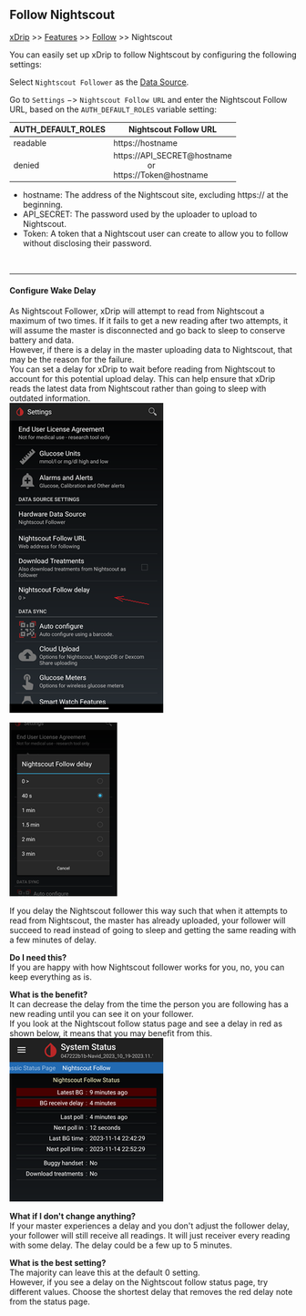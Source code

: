 ## Follow Nightscout
[xDrip](../../README.md) >> [Features](../Features_page.md) >> [Follow](../Follow_page.md) >> Nightscout  
  
You can easily set up xDrip to follow Nightscout by configuring the following settings:  
  
Select `Nightscout Follower` as the [Data Source](../HardwareDataSource.md).  
  
Go to `Settings` &#8722;> `Nightscout Follow URL` and enter the Nightscout Follow URL, based on the `AUTH_DEFAULT_ROLES` variable setting:  
  
| AUTH_DEFAULT_ROLES | Nightscout Follow URL |  
| ------------------ | --------------------- |  
| readable | https://<span>hostname</span> |  
| denied | https://<span>API_SECRET@</span>hostname <br/> &ensp;&ensp;&ensp;&ensp;&ensp;&ensp;&ensp;&ensp; or <br/> https://<span>Token@</span>hostname |  
  
* hostname: The address of the Nightscout site, excluding https:// at the beginning.  
* API_SECRET: The password used by the uploader to upload to Nightscout.  
* Token: A token that a Nightscout user can create to allow you to follow without disclosing their password.  
<br/>  
  
---  

#### **Configure Wake Delay**  
As Nightscout Follower, xDrip will attempt to read from Nightscout a maximum of two times. If it fails to get a new reading after two attempts, it will assume the master is disconnected and go back to sleep to conserve battery and data.  
However, if there is a delay in the master uploading data to Nightscout, that may be the reason for the failure.  
You can set a delay for xDrip to wait before reading from Nightscout to account for this potential upload delay. This can help ensure that xDrip reads the latest data from Nightscout rather than going to sleep with outdated information.  
![](./images/NS_Follow_Delay.png)  

![](./images/NS_Follow_Delay2.png)    

If you delay the Nightscout follower this way such that when it attempts to read from Nightscout, the master has already uploaded, your follower will succeed to read instead of going to sleep and getting the same reading with a few minutes of delay.  

**Do I need this?**   
If you are happy with how Nightscout follower works for you, no, you can keep everything as is.  

**What is the benefit?**  
It can decrease the delay from the time the person you are following has a new reading until you can see it on your follower.  
If you look at the Nightscout follow status page and see a delay in red as shown below, it means that you may benefit from this.  
![](./images/NS_Delay.png)  

**What if I don't change anything?**  
If your master experiences a delay and you don't adjust the follower delay, your follower will still receive all readings.  It will just receiver every reading with some delay.  The delay could be a few up to 5 minutes.  

**What is the best setting?**  
The majority can leave this at the default 0 setting.  
However, if you see a delay on the Nightscout follow status page, try different values.  Choose the shortest delay that removes the red delay note from the status page.  
  

